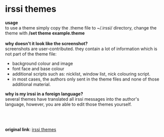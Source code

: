 # irssi themes

<B>usage</B><br />
to use a theme simply copy the .theme file to ~/.irssi/ directory, change the theme with <B>/set theme example.theme</B>
<br /><br />
<B>why doesn't it look like the screenshot?</B><br />
screenshots are user-contributed. they contain a lot of information which is not part of the theme file:<br />
- background colour and image<br />
- font face and base colour<br />
- additional scripts such as: nicklist, window list, nick colouring script.<br />
- in most cases, the authors only sent in the theme files and none of those additional material.

<B>why is my irssi in a foreign language?</B><br />
several themes have translated all irssi messages into the author's language, however, you are able to edit those themes yourself.


<br /><br /><br />
<B>original link</B>: <a href="https://irssi-import.github.io/themes/">irssi themes</a>
